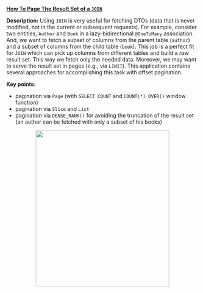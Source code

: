 **[How To Page The Result Set of a `JOIN`](https://github.com/AnghelLeonard/Hibernate-SpringBoot/tree/master/HibernateSpringBootJoinPagination)**

**Description:** Using `JOIN` is very useful for fetching DTOs (data that is never modified, not in the current or subsequent requests). For example, consider two entities, `Author` and `Book` in a lazy-bidirectional `@OneToMany` association. And, we want to fetch a subset of columns from the parent table (`author`) and a subset of columns from the child table (`book`). This job is a perfect fit for `JOIN` which can pick up columns from different tables and build a *raw* result set. This way we fetch only the needed data. Moreover, we may want to serve the result set in pages (e.g., via `LIMIT`). This application contains several approaches for accomplishing this task with offset pagination.

**Key points:**
- pagination via `Page` (with `SELECT COUNT` and `COUNT(*) OVER()` window function)
- pagination via `Slice` and `List`
- pagination via `DENSE_RANK()` for avoiding the truncation of the result set (an author can be fetched with only a subset of his books)

<a href="https://leanpub.com/java-persistence-performance-illustrated-guide"><p align="center"><img src="https://github.com/AnghelLeonard/Hibernate-SpringBoot/blob/master/Java%20Persistence%20Performance%20Illustrated%20Guide.jpg" height="410" width="350"/></p></a>
